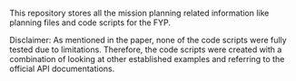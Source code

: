 This repository stores all the mission planning related information like planning files and code scripts for the FYP.

Disclaimer: As mentioned in the paper, none of the code scripts were fully tested due to limitations. Therefore, the code scripts were created with a combination of looking at other established examples and referring to the official API documentations.
